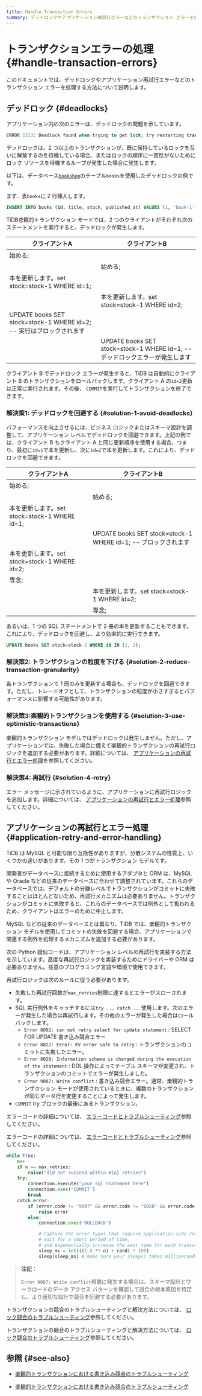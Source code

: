 ```yaml
---
title: Handle Transaction Errors
summary: デッドロックやアプリケーション再試行エラーなどのトランザクション エラーを処理する方法について学習します。
---
```


# トランザクションエラーの処理 {#handle-transaction-errors}

このドキュメントでは、デッドロックやアプリケーション再試行エラーなどのトランザクション エラーを処理する方法について説明します。

## デッドロック {#deadlocks}

アプリケーション内の次のエラーは、デッドロックの問題を示しています。

```sql
ERROR 1213: Deadlock found when trying to get lock; try restarting transaction
```

デッドロックは、2 つ以上のトランザクションが、既に保持しているロックを互いに解放するのを待機している場合、またはロックの順序に一貫性がないためにロック リソースを待機するループが発生した場合に発生します。

以下は、データベース[`bookshop`](/develop/dev-guide-bookshop-schema-design.md)のテーブル`books`を使用したデッドロックの例です。

まず、表`books`に 2 行挿入します。

```sql
INSERT INTO books (id, title, stock, published_at) VALUES (1, 'book-1', 10, now()), (2, 'book-2', 10, now());
```

TiDB悲観的トランザクション モードでは、2 つのクライアントがそれぞれ次のステートメントを実行すると、デッドロックが発生します。

| クライアントA                                                   | クライアントB                                                       |
| --------------------------------------------------------- | ------------------------------------------------------------- |
| 始める;                                                      |                                                               |
|                                                           | 始める;                                                          |
| 本を更新します。set stock=stock-1 WHERE id=1;                     |                                                               |
|                                                           | 本を更新します。set stock=stock-1 WHERE id=2;                         |
| UPDATE books SET stock=stock-1 WHERE id=2; -- 実行はブロックされます |                                                               |
|                                                           | UPDATE books SET stock=stock-1 WHERE id=1; -- デッドロックエラーが発生します |

クライアント B でデッドロック エラーが発生すると、TiDB は自動的にクライアント B のトランザクションをロールバックします。クライアント A の`id=2`更新は正常に実行されます。その後、 `COMMIT`を実行してトランザクションを終了できます。

### 解決策1: デッドロックを回避する {#solution-1-avoid-deadlocks}

パフォーマンスを向上させるには、ビジネス ロジックまたはスキーマ設計を調整して、アプリケーション レベルでデッドロックを回避できます。上記の例では、クライアント B もクライアント A と同じ更新順序を使用する場合、つまり、最初に`id=1`で本を更新し、次に`id=2`で本を更新します。これにより、デッドロックを回避できます。

| クライアントA                               | クライアントB                                                |
| ------------------------------------- | ------------------------------------------------------ |
| 始める;                                  |                                                        |
|                                       | 始める;                                                   |
| 本を更新します。set stock=stock-1 WHERE id=1; |                                                        |
|                                       | UPDATE books SET stock=stock-1 WHERE id=1; -- ブロックされます |
| 本を更新します。set stock=stock-1 WHERE id=2; |                                                        |
| 専念;                                   |                                                        |
|                                       | 本を更新します。set stock=stock-1 WHERE id=2;                  |
|                                       | 専念;                                                    |

あるいは、1 つの SQL ステートメントで 2 冊の本を更新することもできます。これにより、デッドロックを回避し、より効率的に実行できます。

```sql
UPDATE books SET stock=stock-1 WHERE id IN (1, 2);
```

### 解決策2: トランザクションの粒度を下げる {#solution-2-reduce-transaction-granularity}

各トランザクションで 1 冊のみを更新する場合も、デッドロックを回避できます。ただし、トレードオフとして、トランザクションの粒度が小さすぎるとパフォーマンスに影響する可能性があります。

### 解決策3:楽観的トランザクションを使用する {#solution-3-use-optimistic-transactions}

楽観的トランザクション モデルではデッドロックは発生しません。ただし、アプリケーションでは、失敗した場合に備えて楽観的トランザクションの再試行ロジックを追加する必要があります。詳細については、 [アプリケーションの再試行とエラー処理](#application-retry-and-error-handling)を参照してください。

### 解決策4: 再試行 {#solution-4-retry}

エラー メッセージに示されているように、アプリケーションに再試行ロジックを追加します。詳細については、 [アプリケーションの再試行とエラー処理](#application-retry-and-error-handling)参照してください。

## アプリケーションの再試行とエラー処理 {#application-retry-and-error-handling}

TiDB は MySQL と可能な限り互換性がありますが、分散システムの性質上、いくつかの違いがあります。その 1 つがトランザクション モデルです。

開発者がデータベースに接続するために使用するアダプタと ORM は、MySQL や Oracle などの従来のデータベースに合わせて調整されています。これらのデータベースでは、デフォルトの分離レベルでトランザクションがコミットに失敗することはほとんどないため、再試行メカニズムは必要ありません。トランザクションがコミットに失敗すると、これらのデータベースでは例外として扱われるため、クライアントはエラーのために中止します。

MySQL などの従来のデータベースとは異なり、TiDB では、楽観的トランザクション モデルを使用してコミットの失敗を回避する場合、アプリケーションで関連する例外を処理するメカニズムを追加する必要があります。

次の Python 疑似コードは、アプリケーション レベルの再試行を実装する方法を示しています。高度な再試行ロジックを実装するためにドライバーや ORM は必要ありません。任意のプログラミング言語や環境で使用できます。

再試行ロジックは次のルールに従う必要があります。

-   失敗した再試行回数が`max_retries`制限に達するとエラーがスローされます。
-   SQL 実行例外をキャッチするには`try ... catch ...`使用します。次のエラーが発生した場合は再試行します。その他のエラーが発生した場合はロールバックします。
    -   `Error 8002: can not retry select for update statement` : SELECT FOR UPDATE 書き込み競合エラー
    -   `Error 8022: Error: KV error safe to retry` : トランザクションのコミットに失敗したエラー。
    -   `Error 8028: Information schema is changed during the execution of the statement` : DDL 操作によってテーブル スキーマが変更され、トランザクションのコミットでエラーが発生しました。
    -   `Error 9007: Write conflict` : 書き込み競合エラー。通常、楽観的トランザクション モードが使用されているときに、複数のトランザクションが同じデータ行を変更することによって発生します。
-   `COMMIT` try ブロックの最後にあるトランザクション。

<CustomContent platform="tidb">

エラーコードの詳細については、 [エラーコードとトラブルシューティング](/error-codes.md)参照してください。

</CustomContent>

<CustomContent platform="tidb-cloud">

エラーコードの詳細については、 [エラーコードとトラブルシューティング](https://docs.pingcap.com/tidb/stable/error-codes)参照してください。

</CustomContent>

```python
while True:
    n++
    if n == max_retries:
        raise("did not succeed within #{n} retries")
    try:
        connection.execute("your sql statement here")
        connection.exec('COMMIT')
        break
    catch error:
        if (error.code != "9007" && error.code != "8028" && error.code != "8002" && error.code != "8022"):
            raise error
        else:
            connection.exec('ROLLBACK')

            # Capture the error types that require application-side retry,
            # wait for a short period of time,
            # and exponentially increase the wait time for each transaction failure
            sleep_ms = int(((1.5 ** n) + rand) * 100)
            sleep(sleep_ms) # make sure your sleep() takes milliseconds
```

> **注記：**
>
> `Error 9007: Write conflict`頻繁に発生する場合は、スキーマ設計とワークロードのデータ アクセス パターンを確認して競合の根本原因を特定し、より適切な設計で競合を回避する必要があります。

<CustomContent platform="tidb">

トランザクションの競合のトラブルシューティングと解決方法については、 [ロック競合のトラブルシューティング](/troubleshoot-lock-conflicts.md)参照してください。

</CustomContent>

<CustomContent platform="tidb-cloud">

トランザクションの競合のトラブルシューティングと解決方法については、 [ロック競合のトラブルシューティング](https://docs.pingcap.com/tidb/stable/troubleshoot-lock-conflicts)参照してください。

</CustomContent>

## 参照 {#see-also}

<CustomContent platform="tidb">

-   [楽観的トランザクションにおける書き込み競合のトラブルシューティング](/troubleshoot-write-conflicts.md)

</CustomContent>

<CustomContent platform="tidb-cloud">

-   [楽観的トランザクションにおける書き込み競合のトラブルシューティング](https://docs.pingcap.com/tidb/stable/troubleshoot-write-conflicts)

</CustomContent>
